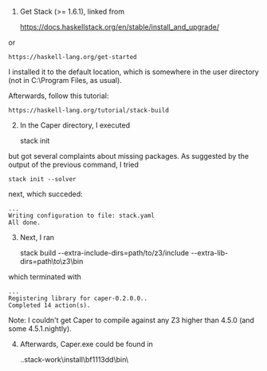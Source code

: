1. Get Stack (>= 1.6.1), linked from

    https://docs.haskellstack.org/en/stable/install_and_upgrade/
   
  or

    https://haskell-lang.org/get-started

  I installed it to the default location, which is somewhere in the user
  directory (not in C:\Program Files, as usual).

  Afterwards, follow this tutorial:

    https://haskell-lang.org/tutorial/stack-build

2. In the Caper directory, I executed

    stack init

  but got several complaints about missing packages. As suggested by the output
  of the previous command, I tried

    stack init --solver

  next, which succeded:

    ...
    Writing configuration to file: stack.yaml
    All done.

3. Next, I ran

    stack build --extra-include-dirs=path/to/z3/include --extra-lib-dirs=path\to\z3\bin

  which terminated with

    ...
    Registering library for caper-0.2.0.0..
    Completed 14 action(s).

  Note: I couldn't get Caper to compile against any Z3 higher than 4.5.0 (and
  some 4.5.1.nightly).

4. Afterwards, Caper.exe could be found in

    .\.stack-work\install\bf1113dd\bin\